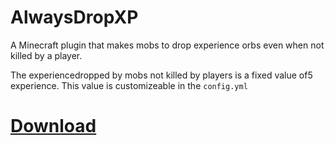 # AlwaysDropXP
A Minecraft plugin that makes mobs to drop experience orbs even when not killed by a player.

The experiencedropped by mobs not killed by players is a fixed value of5 experience. This value is customizeable in the `config.yml`

# [Download](https://github.com/jadc/AlwaysDropXP/releases)